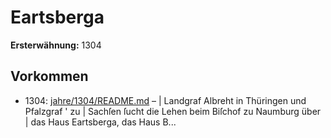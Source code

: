 # Eartsberga

**Ersterwähnung:** 1304

## Vorkommen
- 1304: [jahre/1304/README.md](../jahre/1304/README.md) – |
Landgraf Albreht in Thüringen und Pfalzgraf ' zu |
Sachſen ſucht die Lehen beim Biſchof zu Naumburg über |
das Haus Eartsberga, das Haus B...
